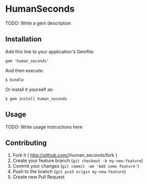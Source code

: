 # HumanSeconds

TODO: Write a gem description

## Installation

Add this line to your application's Gemfile:

    gem 'human_seconds'

And then execute:

    $ bundle

Or install it yourself as:

    $ gem install human_seconds

## Usage

TODO: Write usage instructions here

## Contributing

1. Fork it ( http://github.com/<my-github-username>/human_seconds/fork )
2. Create your feature branch (`git checkout -b my-new-feature`)
3. Commit your changes (`git commit -am 'Add some feature'`)
4. Push to the branch (`git push origin my-new-feature`)
5. Create new Pull Request
